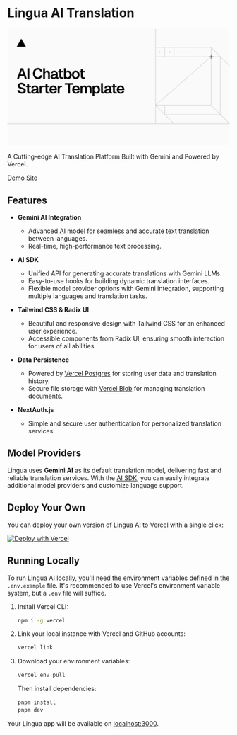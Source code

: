 # Lingua AI Translation

[![Lingua AI Translation](app/(chat)/opengraph-image.png)](https://lingua.vercel.ai/)

A Cutting-edge AI Translation Platform Built with Gemini and Powered by Vercel.

[Demo Site](https://lingua.vercel.ai/)

## Features

- **Gemini AI Integration**
  - Advanced AI model for seamless and accurate text translation between languages.
  - Real-time, high-performance text processing.

- **AI SDK**
  - Unified API for generating accurate translations with Gemini LLMs.
  - Easy-to-use hooks for building dynamic translation interfaces.
  - Flexible model provider options with Gemini integration, supporting multiple languages and translation tasks.

- **Tailwind CSS & Radix UI**
  - Beautiful and responsive design with Tailwind CSS for an enhanced user experience.
  - Accessible components from Radix UI, ensuring smooth interaction for users of all abilities.

- **Data Persistence**
  - Powered by [Vercel Postgres](https://vercel.com/storage/postgres) for storing user data and translation history.
  - Secure file storage with [Vercel Blob](https://vercel.com/storage/blob) for managing translation documents.

- **NextAuth.js**
  - Simple and secure user authentication for personalized translation services.

## Model Providers

Lingua uses **Gemini AI** as its default translation model, delivering fast and reliable translation services. With the [AI SDK](https://sdk.vercel.ai/docs), you can easily integrate additional model providers and customize language support.

## Deploy Your Own

You can deploy your own version of Lingua AI to Vercel with a single click:

[![Deploy with Vercel](https://vercel.com/button)](https://vercel.com/new/clone?repository-url=https%3A%2F%2Fgithub.com%2Fvercel%2Flingua-ai&env=AUTH_SECRET,GEMINI_API_KEY&envDescription=Learn%20more%20about%20how%20to%20get%20the%20API%20Keys&envLink=https%3A%2F%2Fgithub.com%2Fvercel%2Flingua-ai%2Fblob%2Fmain%2F.env.example&demo-title=Lingua%20AI%20Translation&demo-description=An%20Open-Source%20AI%20Translation%20Platform%20Built%20With%20Gemini%20and%20Vercel.&demo-url=https%3A%2F%2Flingua.vercel.ai&stores=[{%22type%22:%22postgres%22},{%22type%22:%22blob%22}])

## Running Locally

To run Lingua AI locally, you'll need the environment variables defined in the `.env.example` file. It's recommended to use Vercel's environment variable system, but a `.env` file will suffice.

1. Install Vercel CLI:
    ```bash
    npm i -g vercel
    ```
2. Link your local instance with Vercel and GitHub accounts:
    ```bash
    vercel link
    ```
3. Download your environment variables:
    ```bash
    vercel env pull
    ```

    Then install dependencies:
    ```bash
    pnpm install
    pnpm dev
    ```

Your Lingua app will be available on [localhost:3000](http://localhost:3000/).
